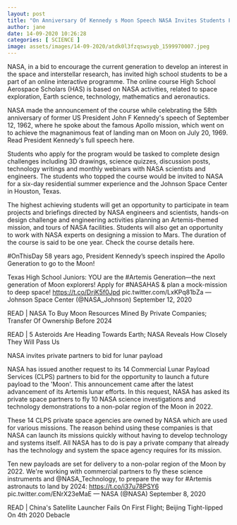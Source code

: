 ```yaml
---
layout: post
title: "On Anniversary Of Kennedy s Moon Speech NASA Invites Students For Interactive Programme"
author: jane 
date: 14-09-2020 10:26:28 
categories: [ SCIENCE ] 
image: assets/images/14-09-2020/atdk0l3fzqswsyqb_1599970007.jpeg
---
```

NASA, in a bid to encourage the current generation to develop an interest in the space and interstellar research, has invited high school students to be a part of an online interactive programme. The online course High School Aerospace Scholars (HAS) is based on NASA activities, related to space exploration, Earth science, technology, mathematics and aeronautics.

NASA made the announcement of the course while celebrating the 58th anniversary of former US President John F Kennedy's speech of September 12, 1962, where he spoke about the famous Apollo mission, which went on to achieve the magnanimous feat of landing man on Moon on July 20, 1969. Read President Kennedy's full speech here.

Students who apply for the program would be tasked to complete design challenges including 3D drawings, science quizzes, discussion posts, technology writings and monthly webinars with NASA scientists and engineers. The students who topped the course would be invited to NASA for a six-day residential summer experience and the Johnson Space Center in Houston, Texas.

The highest achieving students will get an opportunity to participate in team projects and briefings directed by NASA engineers and scientists, hands-on design challenge and engineering activities planning an Artemis-themed mission, and tours of NASA facilities. Students will also get an opportunity to work with NASA experts on designing a mission to Mars. The duration of the course is said to be one year. Check the course details here.

#OnThisDay 58 years ago, President Kennedy’s speech inspired the Apollo Generation to go to the Moon!



Texas High School Juniors: YOU are the #Artemis Generation—the next generation of Moon explorers! Apply for #NASAHAS & plan a mock-mission to deep space! https://t.co/DrjK5f0Jpd pic.twitter.com/LxKPq81bZa — Johnson Space Center (@NASA_Johnson) September 12, 2020

READ | NASA To Buy Moon Resources Mined By Private Companies; Transfer Of Ownership Before 2024

READ | 5 Asteroids Are Heading Towards Earth; NASA Reveals How Closely They Will Pass Us

NASA invites private partners to bid for lunar payload

NASA has issued another request to its 14 Commercial Lunar Payload Services (CLPS) partners to bid for the opportunity to launch a future payload to the 'Moon'. This announcement came after the latest advancement of its Artemis lunar efforts. In this request, NASA has asked its private space partners to fly 10 NASA science investigations and technology demonstrations to a non-polar region of the Moon in 2022.

These 14 CLPS private space agencies are owned by NASA which are used for various missions. The reason behind using these companies is that NASA can launch its missions quickly without having to develop technology and systems itself. All NASA has to do is pay a private company that already has the technology and system the space agency requires for its mission.

Ten new payloads are set for delivery to a non-polar region of the Moon by 2022. We're working with commercial partners to fly these science instruments and @NASA_Technology, to prepare the way for #Artemis astronauts to land by 2024: https://t.co/i37u78PSY6 pic.twitter.com/ENrX23eMaE — NASA (@NASA) September 8, 2020

READ | China's Satellite Launcher Fails On First Flight; Beijing Tight-lipped On 4th 2020 Debacle